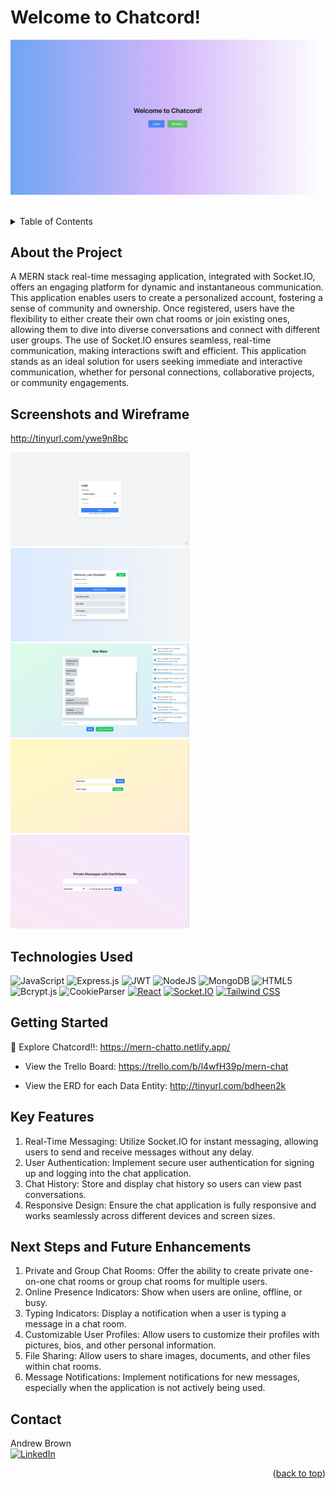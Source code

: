 <a name="readme-top"></a>

<h1>Welcome to Chatcord!</h1>

[contributors-shield]: https://img.shields.io/badge/contributors-_1-blue?style=for-the-badge
[contributors-url]: https://github.com/drewkybrown/MERN-CHAT-APP/graphs/contributors

![](./client/pics/Home.png)

<br />

<!-- TABLE OF CONTENTS -->
<details>
    <summary>Table of Contents</summary>
    <ul>
        <li><a href="#about-the-project">About The Project</a></li>
        <li><a href="#screenshots-and-wireframe">Screenshots and Wireframe</a></li>
        <li><a href="#technologies-used">Technologies Used</a></li>
        <li><a href="#getting-started">Getting Started</a></li>
        <li><a href="#key-features">Key Features</a></li>
        <li><a href="#next-steps-and-future-enhancements">Next Steps and Future Enhancements</a></li>
        <li><a href="#contact">Contact</a></li>
    </ul>
</details>

## About the Project

A MERN stack real-time messaging application, integrated with Socket.IO, offers an engaging platform for dynamic and instantaneous communication. This application enables users to create a personalized account, fostering a sense of community and ownership. Once registered, users have the flexibility to either create their own chat rooms or join existing ones, allowing them to dive into diverse conversations and connect with different user groups. The use of Socket.IO ensures seamless, real-time communication, making interactions swift and efficient. This application stands as an ideal solution for users seeking immediate and interactive communication, whether for personal connections, collaborative projects, or community engagements.

## Screenshots and Wireframe

http://tinyurl.com/ywe9n8bc

![](./client/pics/login.png)
![](./client/pics/dashboard.png)
![](./client/pics/chat.png)
![](./client/pics/user-search.png)
![](./client/pics/private-message.png)

## Technologies Used

![JavaScript](https://img.shields.io/badge/javascript-%23323330.svg?style=for-the-badge&logo=javascript&logoColor=%23F7DF1E)
![Express.js](https://img.shields.io/badge/express.js-%23404d59.svg?style=for-the-badge&logo=express&logoColor=%2361DAFB)
![JWT](https://img.shields.io/badge/JWT-black?style=for-the-badge&logo=JSON%20web%20tokens)
![NodeJS](https://img.shields.io/badge/node.js-6DA55F?style=for-the-badge&logo=node.js&logoColor=white)
![MongoDB](https://img.shields.io/badge/MongoDB-%234ea94b.svg?style=for-the-badge&logo=mongodb&logoColor=white)
![HTML5](https://img.shields.io/badge/html5-%23E34F26.svg?style=for-the-badge&logo=html5&logoColor=white)
![Bcrypt.js](https://img.shields.io/badge/Bcrypt.js-darkred?style=for-the-badge)
![CookieParser](https://img.shields.io/badge/CookieParser-%20purple?style=for-the-badge)
[![React](https://img.shields.io/badge/React-17.x-blue)](https://reactjs.org/)
[![Socket.IO](https://img.shields.io/badge/Socket.IO-4.x-orange)](https://socket.io/)
[![Tailwind CSS](https://img.shields.io/badge/Tailwind%20CSS-2.x-blue)](https://tailwindcss.com/)

## Getting Started

🚀 Explore Chatcord!!: https://mern-chatto.netlify.app/

- View the Trello Board: https://trello.com/b/l4wfH39p/mern-chat

- View the ERD for each Data Entity: http://tinyurl.com/bdheen2k

## Key Features

1. Real-Time Messaging: Utilize Socket.IO for instant messaging, allowing users to send and receive messages without any delay.
2. User Authentication: Implement secure user authentication for signing up and logging into the chat application.
3. Chat History: Store and display chat history so users can view past conversations.
4. Responsive Design: Ensure the chat application is fully responsive and works seamlessly across different devices and screen sizes.

## Next Steps and Future Enhancements

1. Private and Group Chat Rooms: Offer the ability to create private one-on-one chat rooms or group chat rooms for multiple users.
2. Online Presence Indicators: Show when users are online, offline, or busy.
3. Typing Indicators: Display a notification when a user is typing a message in a chat room.
4. Customizable User Profiles: Allow users to customize their profiles with pictures, bios, and other personal information.
5. File Sharing: Allow users to share images, documents, and other files within chat rooms.
6. Message Notifications: Implement notifications for new messages, especially when the application is not actively being used.

## Contact

Andrew Brown </br>
[![LinkedIn](https://img.shields.io/badge/linkedin-%230077B5.svg?style=for-the-badge&logo=linkedin&logoColor=white)](https://www.linkedin.com/in/brown-k-andrew/)

<p align="right">(<a href="#readme-top">back to top</a>)</p>
